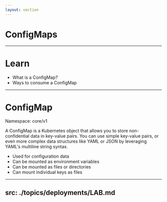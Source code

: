 ```yaml
---
layout: section
---
```


# ConfigMaps

---

# Learn

- What is a ConfigMap?
- Ways to consume a ConfigMap


---

# ConfigMap

Namespace: core/v1

A ConfigMap is a Kubernetes object that allows you to store non-confidential data in key-value pairs. You can use simple key-value pairs, or even more complex data structures like YAML or JSON by leveraging YAML's multiline string syntax.

- Used for configuration data
- Can be mounted as environment variables
- Can be mounted as files or directories
- Can mount individual keys as files

---
src: ./topics/deployments/LAB.md
---
